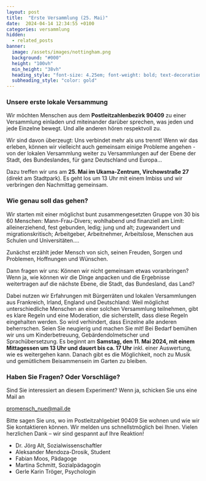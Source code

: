 ```yaml
---
layout: post
title:  "Erste Versammlung (25. Mai)"
date:  2024-04-14 12:34:55 +0100
categories: versammlung
hidden:
  - related_posts
banner:
  image: /assets/images/nottingham.png
  background: "#000"
  height: "100vh"
  min_height: "38vh"
  heading_style: "font-size: 4.25em; font-weight: bold; text-decoration: underline"
  subheading_style: "color: gold"
---
```


### Unsere erste lokale Versammung 


Wir möchten
Menschen aus dem
**Postleitzahlenbezirk
90409** zu
einer Versammlung
einladen und
miteinander darüber
sprechen, was jeden
und jede Einzelne
bewegt. Und alle
anderen hören
respektvoll zu.

Wir sind davon
überzeugt: Uns
verbindet mehr als uns
trennt! Wenn wir das
erleben, können wir
vielleicht auch
gemeinsam einige
Probleme angehen -
von der lokalen
Versammlung weiter
zu Versammlungen auf
der Ebene der Stadt,
des Bundeslandes, für
ganz Deutschland und Europa…


Dazu treffen wir uns am **25. Mai im Ukama-Zentrum, Virchowstraße 27** (direkt am
Stadtpark). Es geht los um 13 Uhr mit einem Imbiss und wir verbringen den Nachmittag
gemeinsam.

### Wie genau soll das gehen?

Wir starten mit einer möglichst bunt zusammengesetzten Gruppe von 30 bis 60 Menschen:
Mann-Frau-Divers; wohlhabend und finanziell am Limit: alleinerziehend, fest gebunden,
ledig; jung und alt; zugewandert und migrationskritisch; Arbeitgeber, Arbeitnehmer,
Arbeitslose, Menschen aus Schulen und Universitäten....

Zunächst erzählt jeder
Mensch von sich, seinen
Freuden, Sorgen und
Problemen, Hoffnungen
und Wünschen.


Dann fragen wir uns:
Können wir nicht
gemeinsam etwas
voranbringen? Wenn ja,
wie können wir die
Dinge anpacken und die
Ergebnisse weitertragen
auf die nächste Ebene,
die Stadt, das
Bundesland, das Land?


Dabei nutzen wir Erfahrungen mit Bürgerräten und lokalen Versammlungen aus Frankreich,
Irland, England und Deutschland: Weil möglichst unterschiedliche Menschen an einer solchen
Versammlung teilnehmen, gibt es klare Regeln und eine Moderation, die sicherstellt, dass
diese Regeln eingehalten werden. So wird verhindert, dass Einzelne alle anderen beherrschen.
Seien Sie neugierig und machen Sie mit! Bei Bedarf bemühen wir uns um Kinderbetreuung,
Gebärdendolmetscher und Sprachübersetzung. Es beginnt am **Samstag, den 11. Mai 2024,
mit einem Mittagessen um 13 Uhr und dauert bis ca. 17 Uhr** inkl. einer Auswertung, wie
es weitergehen kann. Danach gibt es die Möglichkeit, noch zu Musik und gemütlichem
Beisammensein im Garten zu bleiben.


### Haben Sie Fragen? Oder Vorschläge? 

Sind Sie interessiert an diesem Experiment? Wenn ja, schicken Sie uns eine Mail an

[promensch_nue@mail.de](promensch_nue@mail.de)

Bitte sagen Sie uns, wo im Postleitzahlgebiet 90409 Sie wohnen und wie wir Sie kontaktieren
können. Wir melden uns schnellstmöglich bei Ihnen.
Vielen herzlichen Dank – wir sind gespannt auf Ihre Reaktion!


- Dr. Jörg Alt, Sozialwissenschaftler
- Aleksander Mendoza-Drosik, Student
- Fabian Moos, Pädagoge
- Martina Schmitt, Sozialpädagogin
- Gerle Karin Tröger, Psychologin